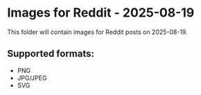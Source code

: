 # Images for Reddit - 2025-08-19

This folder will contain images for Reddit posts on 2025-08-19.

## Supported formats:
- PNG
- JPG/JPEG
- SVG
